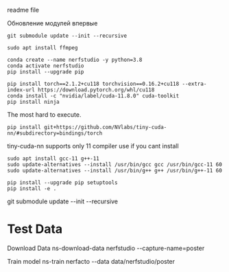readme file

Обновление модулей впервые
```
git submodule update --init --recursive
```

```
sudo apt install ffmpeg
```

```
conda create --name nerfstudio -y python=3.8
conda activate nerfstudio
pip install --upgrade pip
```

```
pip install torch==2.1.2+cu118 torchvision==0.16.2+cu118 --extra-index-url https://download.pytorch.org/whl/cu118
conda install -c "nvidia/label/cuda-11.8.0" cuda-toolkit
pip install ninja
```
The most hard to execute.
```
pip install git+https://github.com/NVlabs/tiny-cuda-nn/#subdirectory=bindings/torch
```
tiny-cuda-nn supports only 11 compiler use if you cant install
```
sudo apt install gcc-11 g++-11
sudo update-alternatives --install /usr/bin/gcc gcc /usr/bin/gcc-11 60
sudo update-alternatives --install /usr/bin/g++ g++ /usr/bin/g++-11 60
```

```
pip install --upgrade pip setuptools
pip install -e .
```


git submodule update --init --recursive

# Test Data
Download Data
ns-download-data nerfstudio --capture-name=poster

Train model
ns-train nerfacto --data data/nerfstudio/poster



